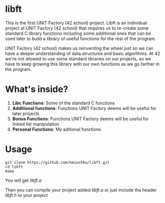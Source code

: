 # libft

This is the first UNIT Factory (42 school) project.
Libft is an individual project at UNIT Factory (42 school) that requires us to re-create some standard C library functions including some additional ones that can be used later to build a library of useful functions for the rest of the program.

UNIT Factory (42 school) makes us reinventing the wheel just so we can have a deeper understanding of data structures and basic algorithms.
At 42 we're not allowed to use some standard libraries on our projects, so we have to keep growing this library with our own functions as we go farther in the program.

# What's inside?

1. **Libc Functions**: Some of the standard C functions
2. **Additional functions**: Functions UNIT Factory deems will be useful for later projects
3. **Bonus Functions**: Functions UNIT Factory deems will be useful for linked list manipulation
4. **Personal Functions**: My aditional functions.

# Usage
```
git clone https://github.com/kmieshko/libft.git
cd libft
make
```
You will get *libft.a*

Then you can compile your project added *libft.a* or just include the header *libft.h* to your project

